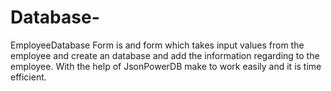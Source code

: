 # Database-
EmployeeDatabase Form is and form which takes input values from the employee and create an database and add the information regarding to the employee.
With the help of JsonPowerDB make to work easily and it is time efficient.
